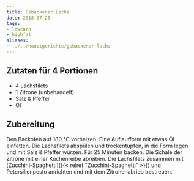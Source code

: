 ```yaml
---
title: Gebackener Lachs
date: 2018-07-25
tags:
- lowcarb
- highfat
aliases:
- ../../hauptgerichte/gebackener-lachs
---
```


## Zutaten für 4 Portionen
- 4     Lachsfilets
- 1     Zitrone (unbehandelt)
- Salz & Pfeffer
- Öl

## Zubereitung
Den Backofen auf 180 ℃ vorheizen. Eine Auflaufform mit etwas Öl einfetten. Die Lachsfilets abspülen und trockentupfen, in die Form legen und mit Salz & Pfeffer würzen. Für 25 Minuten backen. Die Schale der Zitrone mit einer Küchenreibe abreiben. Die Lachsfilets zusammen mit [Zucchini-Spaghetti]({{< relref "Zucchini-Spaghetti" >}}) und Petersilienpesto anrichten und mit dem Zitronenabrieb bestreuen.

